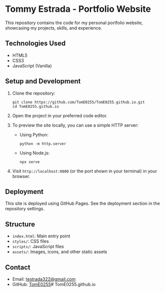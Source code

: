 # Tommy Estrada - Portfolio Website

This repository contains the code for my personal portfolio website, showcasing my projects, skills, and experience.

## Technologies Used

- HTML5
- CSS3
- JavaScript (Vanilla)

## Setup and Development

1. Clone the repository:
   ```
   git clone https://github.com/TomE0255/TomE0255.github.io.git
   cd TomE0255.github.io
   ```

2. Open the project in your preferred code editor.

3. To preview the site locally, you can use a simple HTTP server:
   - Using Python:
     ```
     python -m http.server
     ```
   - Using Node.js:
     ```
     npx serve
     ```

4. Visit `http://localhost:8000` (or the port shown in your terminal) in your browser.

## Deployment

This site is deployed using GitHub Pages. See the deployment section in the repository settings.

## Structure

- `index.html`: Main entry point
- `styles/`: CSS files
- `scripts/`: JavaScript files
- `assets/`: Images, icons, and other static assets

## Contact

- Email: testrada322@gmail.com
- GitHub: [TomE0255](https://github.com/TomE0255)# TomE0255.github.io
